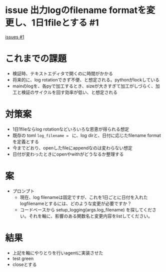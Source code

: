 # issue 出力logのfilename formatを変更し、1日1fileとする #1
[issues #1](https://github.com/cat2151/cat-active-window-logger/issues/1)

# これまでの課題
- 検証時、テキストエディタで開くのに時間がかかる
- 将来的に、log rotationできず不便、と想定される。pythonがlockしている
- mainのlogを、各pyで加工するとき、sizeが大きすぎて加工がしづらく、加工と検証のサイクルを回す効率が低い、と想定される

# 対策案
- 1日1fileならlog rotationなどいろいろな恩恵が得られる想定
- 既存の toml `log_filename = ` に、log dirと、日付に応じたfilename formatを定義とする
- 今までどおり、openしたfileにappendなのは変わらない想定
- 日付が変わったときにopenやwithがどうなるか整理する

# 案
- プロンプト
    - 現在、log filenameは固定ですが、これを1日ごとに日付を入れたlogfilenameとするには、どのような変更が必要ですか？
    - コードベースから setup_logging(args.log_filename) を探してください。それを軸に、影響のある関数名と変更内容をlistしてください。

# 結果
- 上記を軸にやりとりを行いagentに実装させた
- test green
- closeとする
